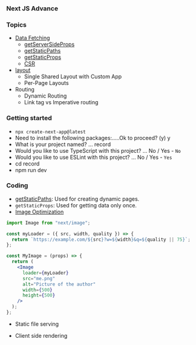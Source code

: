 ### Next JS Advance

### Topics

- [Data Fetching](https://nextjs.org/docs/basic-features/data-fetching/overview)
  - [getServerSideProps](https://nextjs.org/docs/api-reference/data-fetching/get-server-side-props)
  - [getStaticPaths](https://nextjs.org/docs/api-reference/data-fetching/get-static-paths)
  - [getStaticProps](https://nextjs.org/docs/api-reference/data-fetching/get-static-props)
  - [CSR](https://nextjs.org/docs/basic-features/data-fetching/client-side)
- [layout](https://nextjs.org/docs/basic-features/layouts)
  - Single Shared Layout with Custom App
  - Per-Page Layouts
- Routing
  - Dynamic Routing
  - Link tag vs Imperative routing

### Getting started

- `npx create-next-app@latest`
- Need to install the following packages:.....Ok to proceed? (y) y
- What is your project named? … record
- Would you like to use TypeScript with this project? … No / Yes - `No`
- Would you like to use ESLint with this project? … No / Yes - `Yes`
- cd record
- npm run dev

### Coding

- [getStaticPaths](https://nextjs.org/docs/api-reference/data-fetching/get-static-paths): Used for creating dynamic pages.
- `getStaticProps`: Used for getting data only once.
- [Image Optimization](https://nextjs.org/docs/api-reference/next/image)

```jsx
import Image from "next/image";

const myLoader = ({ src, width, quality }) => {
  return `https://example.com/${src}?w=${width}&q=${quality || 75}`;
};

const MyImage = (props) => {
  return (
    <Image
      loader={myLoader}
      src="me.png"
      alt="Picture of the author"
      width={500}
      height={500}
    />
  );
};
```

- Static file serving

- Client side rendering

